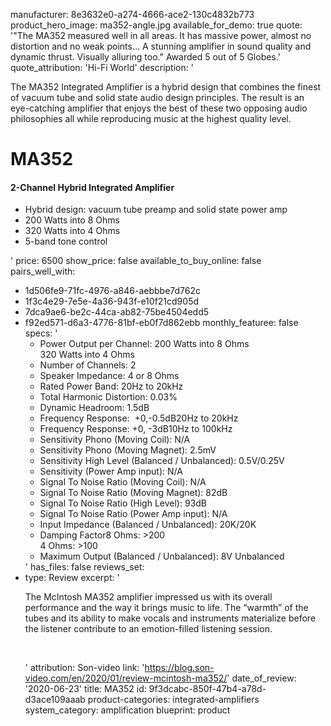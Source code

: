 manufacturer: 8e3632e0-a274-4666-ace2-130c4832b773
product_hero_image: ma352-angle.jpg
available_for_demo: true
quote: '"The MA352 measured well in all areas. It has massive power, almost no distortion and no weak points... A stunning amplifier in sound quality and dynamic thrust. Visually alluring too." Awarded 5 out of 5 Globes.'
quote_attribution: 'Hi-Fi World'
description: '<p>The MA352 Integrated Amplifier is a hybrid design that combines the finest of vacuum tube and solid state audio design principles. The result is an eye-catching amplifier that enjoys the best of these two opposing audio philosophies all while reproducing music at the highest quality level.</p><h1>MA352</h1><h4>2-Channel Hybrid Integrated Amplifier</h4><ul><li>Hybrid design: vacuum tube preamp and solid state power amp</li><li>200 Watts into 8 Ohms</li><li>320 Watts into 4 Ohms</li><li>5-band tone control</li></ul>'
price: 6500
show_price: false
available_to_buy_online: false
pairs_well_with:
  - 1d506fe9-71fc-4976-a846-aebbbe7d762c
  - 1f3c4e29-7e5e-4a36-943f-e10f21cd905d
  - 7dca9ae6-be2c-44ca-ab82-75be4504edd5
  - f92ed571-d6a3-4776-81bf-eb0f7d862ebb
monthly_featuree: false
specs: '<ul><li>Power Output per Channel: 200 Watts into 8 Ohms<br>320 Watts into 4 Ohms</li><li>Number of Channels: 2</li><li>Speaker Impedance: 4 or 8 Ohms</li><li>Rated Power Band: 20Hz to 20kHz</li><li>Total Harmonic Distortion: 0.03%</li><li>Dynamic Headroom: 1.5dB</li><li>Frequency Response:&nbsp; +0,-0.5dB20Hz to 20kHz</li><li>Frequency Response: +0, -3dB10Hz to 100kHz</li><li>Sensitivity Phono (Moving Coil): N/A</li><li>Sensitivity Phono (Moving Magnet): 2.5mV</li><li>Sensitivity High Level (Balanced / Unbalanced): 0.5V/0.25V</li><li>Sensitivity (Power Amp input): N/A</li><li>Signal To Noise Ratio (Moving Coil): N/A</li><li>Signal To Noise Ratio (Moving Magnet): 82dB</li><li>Signal To Noise Ratio (High Level): 93dB</li><li>Signal To Noise Ratio (Power Amp input): N/A</li><li>Input Impedance (Balanced / Unbalanced): 20K/20K</li><li>Damping Factor8 Ohms: &gt;200<br>4 Ohms: &gt;100</li><li>Maximum Output (Balanced / Unbalanced): 8V Unbalanced</li></ul>'
has_files: false
reviews_set:
  -
    type: Review
    excerpt: '<p>The McIntosh MA352 amplifier impressed us with its overall performance and the way it brings music to life. The “warmth” of the tubes and its ability to make vocals and instruments materialize before the listener contribute to an emotion-filled listening session.</p><p><br></p>'
    attribution: Son-video
    link: 'https://blog.son-video.com/en/2020/01/review-mcintosh-ma352/'
    date_of_review: '2020-06-23'
title: MA352
id: 9f3dcabc-850f-47b4-a78d-d3ace109aaab
product-categories: integrated-amplifiers
system_category: amplification
blueprint: product
